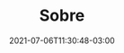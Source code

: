 ---
# Essential settings
title: "Sobre"
type: "page"
date: 2021-07-06T11:30:48-03:00
translationKey: "About"

# Scheduling
draft: false

# Organization
layout: "about"
weight:
---